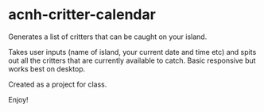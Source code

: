 # acnh-critter-calendar
Generates a list of critters that can be caught on your island.

Takes user inputs (name of island, your current date and time etc) and spits out all the critters that are currently available to catch.
Basic responsive but works best on desktop.

Created as a project for class.

Enjoy!
